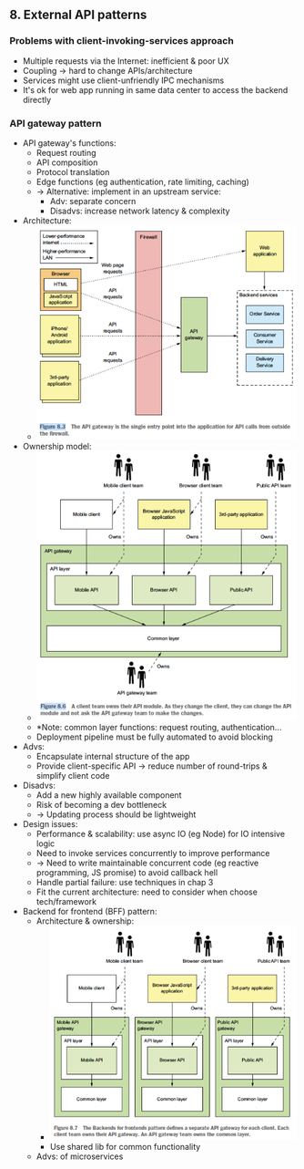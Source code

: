 ## 8. External API patterns
### Problems with client-invoking-services approach
- Multiple requests via the Internet: inefficient & poor UX
- Coupling -> hard to change APIs/architecture
- Services might use client-unfriendly IPC mechanisms
- It's ok for web app running in same data center to access the backend directly
### API gateway pattern
- API gateway's functions:
  - Request routing
  - API composition
  - Protocol translation
  - Edge functions (eg authentication, rate limiting, caching)
  - -> Alternative: implement in an upstream service:
    - Adv: separate concern
    - Disadvs: increase network latency & complexity
- Architecture:
  - <img src="./resources/8.3.png" width="500"/>
- Ownership model:
  - <img src="./resources/8.6.png" width="500"/>
  - *Note: common layer functions: request routing, authentication...
  - Deployment pipeline must be fully automated to avoid blocking
- Advs:
  - Encapsulate internal structure of the app
  - Provide client-specific API -> reduce number of round-trips & simplify client code
- Disadvs:
  - Add a new highly available component
  - Risk of becoming a dev bottleneck
  - -> Updating process should be lightweight
- Design issues:
  - Performance & scalability: use async IO (eg Node) for IO intensive logic
  - Need to invoke services concurrently to improve performance
  - -> Need to write maintainable concurrent code (eg reactive programming, JS promise) to avoid callback hell
  - Handle partial failure: use techniques in chap 3
  - Fit the current architecture: need to consider when choose tech/framework
- Backend for frontend (BFF) pattern:
  - Architecture & ownership:
    - <img src="./resources/8.7.png" width="500"/>
    - Use shared lib for common functionality
  - Advs: of microservices